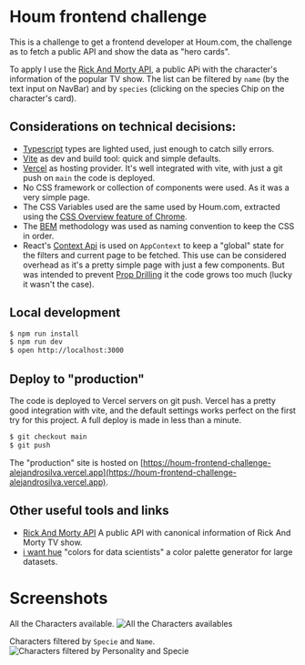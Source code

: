 # Houm frontend challenge

This is a challenge to get a frontend developer at Houm.com, the challenge as to fetch a public API and show the data
as "hero cards".

To apply I use the [Rick And Morty API](https://rickandmortyapi.com/), a public APi with the character's information
of the popular TV show. The list can be filtered by `name` (by the text input on NavBar) and by `species` (clicking on 
the species Chip on the character's card).

## Considerations on technical decisions:
- [Typescript](https://www.typescriptlang.org/) types are lighted used, just enough to catch silly errors.
- [Vite](https://vitejs.dev/) as dev and build tool: quick and simple defaults.
- [Vercel](https://vercel.com) as hosting provider. It's well integrated with vite, with just a git push on `main` 
the code is deployed.
- No CSS framework or collection of components were used. As it was a very simple page.
- The CSS Variables used are the same used by Houm.com, extracted using the [CSS Overview feature of Chrome](https://developer.chrome.com/docs/devtools/css-overview/).
- The [BEM](http://getbem.com/) methodology was used as naming convention to keep the CSS in order.
- React's [Context Api](https://es.reactjs.org/docs/context.html) is used on `AppContext` to keep a "global" state
for the filters and current page to be fetched. This use can be considered overhead as it's a pretty simple page with 
just a few components. But was intended to prevent [Prop Drilling](https://kentcdodds.com/blog/prop-drilling) it the 
code grows too much (lucky it wasn't the case). 

## Local development
```bash
$ npm run install
$ npm run dev
$ open http://localhost:3000
```

## Deploy to "production"
The code is deployed to Vercel servers on git push. Vercel has a pretty good integration with vite, and the default
settings works perfect on the first try for this project. A full deploy is made in less than a minute.
```bash
$ git checkout main
$ git push
```

The "production" site is hosted on [https://houm-frontend-challenge-alejandrosilva.vercel.app](https://houm-frontend-challenge-alejandrosilva.vercel.app).

## Other useful tools and links
- [Rick And Morty API](https://rickandmortyapi.com/) A public API with canonical information of Rick And Morty TV show. 
- [i want hue](https://medialab.github.io/iwanthue/) "colors for data scientists" a color palette generator for large datasets.

# Screenshots
All the Characters available.
![All the Characters availables](https://user-images.githubusercontent.com/569481/167825195-b47459a7-23f3-4311-aaf6-d2646fc8bf99.png)

Characters filtered by `Specie` and `Name`.
![Characters filtered by Personality and Specie](https://user-images.githubusercontent.com/569481/167826768-7581e201-b152-4abf-9e94-b8ac119ed29c.png)
